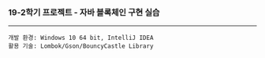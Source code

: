 ### 19-2학기 프로젝트 - 자바 블록체인 구현 실습
***
    개발 환경: Windows 10 64 bit, IntelliJ IDEA
    활용 기술: Lombok/Gson/BouncyCastle Library
    
